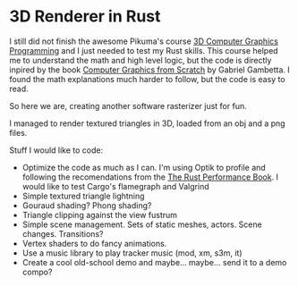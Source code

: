 # 3D Renderer in Rust
I still did not finish the awesome Pikuma's course [3D Computer Graphics Programming](https://pikuma.com/courses/learn-3d-computer-graphics-programming) and I just needed to test my Rust skills. This course helped me to understand the math and high level logic, but the code is directly inpired by the book [Computer Graphics from Scratch](https://gabrielgambetta.com/computer-graphics-from-scratch/) by Gabriel Gambetta. I found the math explanations much harder to follow, but the code is easy to read.

So here we are, creating another software rasterizer just for fun.

I managed to render textured triangles in 3D, loaded from an obj and a png files.

Stuff I would like to code:
- Optimize the code as much as I can. I'm using Optik to profile and following the recomendations from the [The Rust Performance Book](https://nnethercote.github.io/perf-book/). I would like to test Cargo's flamegraph and Valgrind
- Simple textured triangle lightning
- Gouraud shading? Phong shading?
- Triangle clipping against the view fustrum
- Simple scene management. Sets of static meshes, actors. Scene changes. Transitions?
- Vertex shaders to do fancy animations.
- Use a music library to play tracker music (mod, xm, s3m, it)
- Create a cool old-school demo and maybe... maybe... send it to a demo compo?